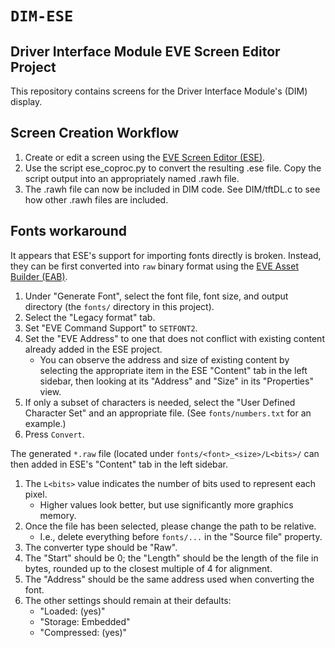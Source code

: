 # `DIM-ESE`

## Driver Interface Module EVE Screen Editor Project

This repository contains screens for the Driver Interface Module's (DIM) display.

## Screen Creation Workflow

1. Create or edit a screen using the [EVE Screen Editor (ESE)][ESE].
2. Use the script ese_coproc.py to convert the resulting .ese file. Copy the script output into an appropriately named .rawh file.
3. The .rawh file can now be included in DIM code. See DIM/tftDL.c to see how other .rawh files are included.

## Fonts workaround

It appears that ESE's support for importing fonts directly is broken. Instead,
they can be first converted into `raw` binary format using the
[EVE Asset Builder (EAB)][EAB].

1. Under "Generate Font", select the font file, font size, and output
   directory (the `fonts/` directory in this project).
2. Select the "Legacy format" tab.
3. Set "EVE Command Support" to `SETFONT2`.
4. Set the "EVE Address" to one that does not conflict with existing content
   already added in the ESE project.
   - You can observe the address and size of existing content by selecting the
     appropriate item in the ESE "Content" tab in the left sidebar, then looking
     at its "Address" and "Size" in its "Properties" view.
5. If only a subset of characters is needed, select the "User Defined Character
   Set" and an appropriate file. (See `fonts/numbers.txt` for an example.)
6. Press `Convert`.

The generated `*.raw` file (located under `fonts/<font>_<size>/L<bits>/` can
then added in ESE's "Content" tab in the left sidebar.

1. The `L<bits>` value indicates the number of bits used to represent each pixel.
    - Higher values look better, but use significantly more graphics memory.
2. Once the file has been selected, please change the path to be relative.
    - I.e., delete everything before `fonts/...` in the "Source file" property.
3. The converter type should be "Raw".
4. The "Start" should be 0; the "Length" should be the length of the file in
   bytes, rounded up to the closest multiple of 4 for alignment.
5. The "Address" should be the same address used when converting the font.
6. The other settings should remain at their defaults:
    - "Loaded: (yes)"
    - "Storage: Embedded"
    - "Compressed: (yes)"

[ESE]: https://brtchip.com/eve-toolchains/#EVEScreenEditor
[EAB]: https://brtchip.com/eve-toolchains/#EVEAssetBuilder

